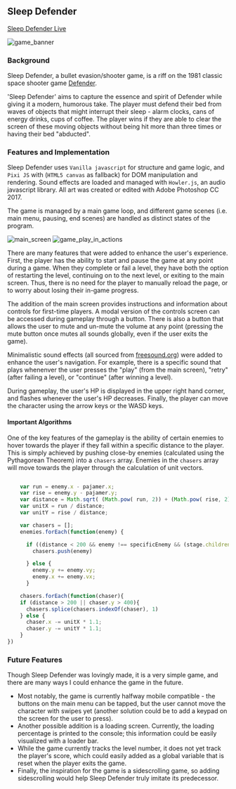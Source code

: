 ## Sleep Defender

[Sleep Defender Live](https://liuffy.github.io/Sleep-Defender/)

![game_banner](http://res.cloudinary.com/liuffy/image/upload/v1487533282/sleep_defender_banner_uoeqah.png) 

### Background

Sleep Defender, a bullet evasion/shooter game, is a riff on the 1981 classic space shooter game [Defender](http://www.classicgamesarcade.com/game/21638/defender.html).

'Sleep Defender' aims to capture the essence and spirit of Defender while giving it a modern, humorous take. The player must defend their bed from waves of objects that might interrupt their sleep - alarm clocks, cans of energy drinks, cups of coffee. The player wins if they are able to clear the screen of these moving objects without being hit more than three times or having their bed "abducted". 


### Features and Implementation

Sleep Defender uses `Vanilla javascript` for structure and game logic, and `Pixi JS` with (`HTML5 canvas` as fallback) for DOM manipulation and rendering. Sound effects are loaded and managed with `Howler.js`, an audio javascript library. All art was created or edited with Adobe Photoshop CC 2017. 

The game is managed by a main game loop, and different game scenes (i.e. main menu, pausing, end scenes) are handled as distinct states of the program.

![main_screen](http://res.cloudinary.com/liuffy/image/upload/c_scale,w_772/v1487534725/Screen_Shot_2017-02-19_at_12.04.55_PM_iwlkdw.png) 
![game_play_in_actions](http://res.cloudinary.com/liuffy/image/upload/c_scale,w_772/v1487535480/sleep_defender_gif_tdx8lm.gif) 

There are many features that were added to enhance the user's experience. First, the player has the ability to start and pause the game at any point during a game. When they complete or fail a level, they have both the option of restarting the level, continuing on to the next level, or exiting to the main screen. Thus, there is no need for the player to manually reload the page, or to worry about losing their in-game progress. 

The addition of the main screen provides instructions and information about controls for first-time players. A modal version of the controls screen can be accessed during gameplay through a button. There is also a button that allows the user to mute and un-mute the volume at any point (pressing the mute button once mutes all sounds globally, even if the user exits the game).

Minimalistic sound effects (all sourced from [freesound.org](http://freesound.org/)) were added to enhance the user's navigation. For example, there is a specific sound that plays whenenver the user presses the "play" (from the main screen), "retry" (after failing a level), or "continue" (after winning a level).

During gameplay, the user's HP is displayed in the upper right hand corner, and flashes whenever the user's HP decreases. Finally, the player can move the character using the arrow keys or the WASD keys. 

#### Important Algorithms

One of the key features of the gameplay is the ability of certain enemies to hover towards the player if they fall within a specific distance to the player. This is simply achieved by pushing close-by enemies (calculated using the Pythagorean Theorem) into a `chasers` array. Enemies in the `chasers` array will move towards the player through the calculation of unit vectors. 

```javascript

    var run = enemy.x - pajamer.x;
    var rise = enemy.y - pajamer.y;
    var distance = Math.sqrt( (Math.pow( run, 2)) + (Math.pow( rise, 2)) )
    var unitX = run / distance;
    var unitY = rise / distance; 

    var chasers = [];
    enemies.forEach(function(enemy) {

      if ((distance < 200 && enemy !== specificEnemy && (stage.children.indexOf(enemy))% 2 === 0  ))  {
        chasers.push(enemy)

      } else {
        enemy.y += enemy.vy;
        enemy.x += enemy.vx;
      }

    chasers.forEach(function(chaser){
    if (distance > 200 || chaser.y > 400){
      chasers.splice(chasers.indexOf(chaser), 1)
    } else {
      chaser.x -= unitX * 1.1;
      chaser.y -= unitY * 1.1;
    }
})

```

### Future Features

Though Sleep Defender was lovingly made, it is a very simple game, and there are many ways I could enhance the game in the future. 
* Most notably, the game is currently halfway mobile compatible - the buttons on the main menu can be tapped, but the user cannot move the character with swipes yet (another solution could be to add a keypad on the screen for the user to press). 
* Another possible addition is a loading screen. Currently, the loading percentage is printed to the console;  this information could be easily visualized with a loader bar. 
* While the game currently tracks the level number, it does not yet track the player's score, which could easily added as a global variable that is reset when the player exits the game. 
* Finally, the inspiration for the game is a sidescrolling game, so adding sidescrolling would help Sleep Defender truly imitate its predecessor. 

